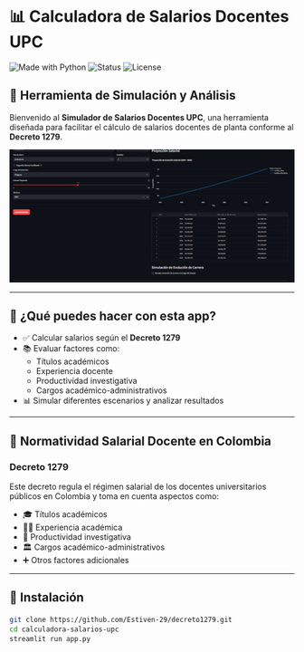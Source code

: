 # 📊 Calculadora de Salarios Docentes UPC

![Made with Python](https://img.shields.io/badge/Made%20with-Python-blue)
![Status](https://img.shields.io/badge/status-En%20Desarrollo-yellow)
![License](https://img.shields.io/badge/licencia-MIT-green)

## 🧮 Herramienta de Simulación y Análisis

Bienvenido al **Simulador de Salarios Docentes UPC**, una herramienta diseñada para facilitar el cálculo de salarios docentes de planta conforme al **Decreto 1279**.

<p align="center">
  <img src="/img/img1.png" alt="Simulador de Salario Docente" width="600"/>
</p>

---

## 🧭 ¿Qué puedes hacer con esta app?

- ✅ Calcular salarios según el **Decreto 1279**
- 📚 Evaluar factores como:
  - Títulos académicos
  - Experiencia docente
  - Productividad investigativa
  - Cargos académico-administrativos
- 📊 Simular diferentes escenarios y analizar resultados

---

## 📜 Normatividad Salarial Docente en Colombia

### Decreto 1279

Este decreto regula el régimen salarial de los docentes universitarios públicos en Colombia y toma en cuenta aspectos como:

- 🎓 Títulos académicos
- 🧑‍🏫 Experiencia académica
- 🔬 Productividad investigativa
- 🏛️ Cargos académico-administrativos
- ➕ Otros factores adicionales

---

## 🚀 Instalación

```bash
git clone https://github.com/Estiven-29/decreto1279.git
cd calculadora-salarios-upc
streamlit run app.py

